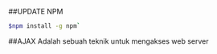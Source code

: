 ##UPDATE NPM
``` bash
$npm install -g npm`
```
##AJAX
Adalah sebuah teknik untuk mengakses web server